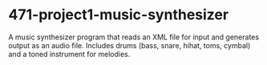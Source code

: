 # 471-project1-music-synthesizer
A music synthesizer program that reads an XML file for input and generates output as an audio file. Includes drums (bass, snare, hihat, toms, cymbal) and a toned instrument for melodies.
